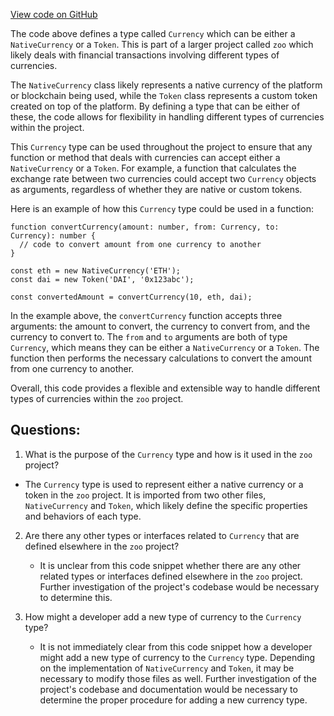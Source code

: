 [View code on GitHub](zoo-labs/zoo/blob/master/zdk/src/entities/Currency.ts)

The code above defines a type called `Currency` which can be either a `NativeCurrency` or a `Token`. This is part of a larger project called `zoo` which likely deals with financial transactions involving different types of currencies.

The `NativeCurrency` class likely represents a native currency of the platform or blockchain being used, while the `Token` class represents a custom token created on top of the platform. By defining a type that can be either of these, the code allows for flexibility in handling different types of currencies within the project.

This `Currency` type can be used throughout the project to ensure that any function or method that deals with currencies can accept either a `NativeCurrency` or a `Token`. For example, a function that calculates the exchange rate between two currencies could accept two `Currency` objects as arguments, regardless of whether they are native or custom tokens.

Here is an example of how this `Currency` type could be used in a function:

```
function convertCurrency(amount: number, from: Currency, to: Currency): number {
  // code to convert amount from one currency to another
}

const eth = new NativeCurrency('ETH');
const dai = new Token('DAI', '0x123abc');

const convertedAmount = convertCurrency(10, eth, dai);
```

In the example above, the `convertCurrency` function accepts three arguments: the amount to convert, the currency to convert from, and the currency to convert to. The `from` and `to` arguments are both of type `Currency`, which means they can be either a `NativeCurrency` or a `Token`. The function then performs the necessary calculations to convert the amount from one currency to another.

Overall, this code provides a flexible and extensible way to handle different types of currencies within the `zoo` project.
## Questions: 
 1. What is the purpose of the `Currency` type and how is it used in the `zoo` project?
   - The `Currency` type is used to represent either a native currency or a token in the `zoo` project. It is imported from two other files, `NativeCurrency` and `Token`, which likely define the specific properties and behaviors of each type.

2. Are there any other types or interfaces related to `Currency` that are defined elsewhere in the `zoo` project?
   - It is unclear from this code snippet whether there are any other related types or interfaces defined elsewhere in the `zoo` project. Further investigation of the project's codebase would be necessary to determine this.

3. How might a developer add a new type of currency to the `Currency` type?
   - It is not immediately clear from this code snippet how a developer might add a new type of currency to the `Currency` type. Depending on the implementation of `NativeCurrency` and `Token`, it may be necessary to modify those files as well. Further investigation of the project's codebase and documentation would be necessary to determine the proper procedure for adding a new currency type.